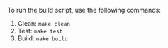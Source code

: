 To run the build script, use the following commands:
1. Clean: `make clean`
2. Test: `make test`
3. Build: `make build`
